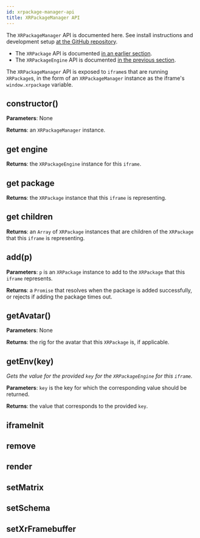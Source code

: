 ```yaml
---
id: xrpackage-manager-api
title: XRPackageManager API
---
```


The `XRPackageManager` API is documented here. See install instructions and development setup <a href="https://github.com/webaverse/xrpackage" target="_blank" rel="noopener noreferrer">at the GitHub repository</a>.

- The `XRPackage` API is documented [in an earlier section](./7-xrpackage-api.md).
- The `XRPackageEngine` API is documented [in the previous section](./8-xrpackage-engine-api.md).

The `XRPackageManager` API is exposed to `iframe`s that are running `XRPackage`s, in the form of an `XRPackageManager` instance as the iframe's `window.xrpackage` variable.

## constructor()

**Parameters**: None

**Returns**: an `XRPackageManager` instance.

## get engine

**Returns**: the `XRPackageEngine` instance for this `iframe`.

## get package

**Returns**: the `XRPackage` instance that this `iframe` is representing.

## get children

**Returns**: an `Array` of `XRPackage` instances that are children of the `XRPackage` that this `iframe` is representing.

## add(p)

**Parameters**: `p` is an `XRPackage` instance to add to the `XRPackage` that this `iframe` represents.

**Returns**: a `Promise` that resolves when the package is added successfully, or rejects if adding the package times out.

## getAvatar()

**Parameters**: None

**Returns**: the rig for the avatar that this `XRPackage` is, if applicable.

## getEnv(key)

_Gets the value for the provided `key` for the `XRPackageEngine` for this `iframe`._

**Parameters**: `key` is the key for which the corresponding value should be returned.

**Returns**: the value that corresponds to the provided `key`.

## iframeInit

## remove

## render

## setMatrix

## setSchema

## setXrFramebuffer
